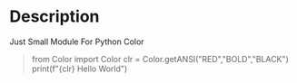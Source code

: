 # Description
Just Small Module For Python Color
> from Color import Color
> clr = Color.getANSI("RED","BOLD","BLACK")
> print(f"{clr} Hello World")


